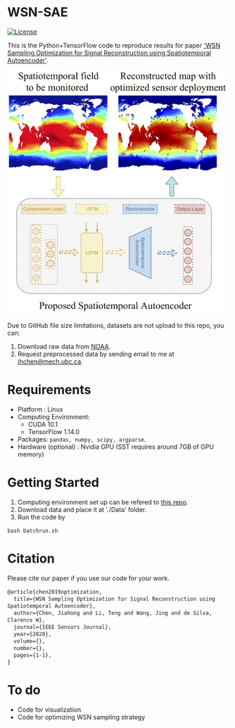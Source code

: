 # WSN-SAE
[![License](https://img.shields.io/badge/License-BSD%202--Clause-orange.svg)](https://opensource.org/licenses/BSD-2-Clause)

This is the Python+TensorFlow code to reproduce results for paper ['WSN Sampling Optimization for Signal
Reconstruction using Spatiotemporal Autoencoder'](https://ieeexplore.ieee.org/document/9133473).

<a href="url"><img src="GraphicAbstract.png" width="600" ></a>

Due to GitHub file size limitations, datasets are not upload to this repo, you can:
1. Download raw data from [NOAA](https://www.esrl.noaa.gov/psd/data/gridded/data.noaa.oisst.v2.html).
2. Request preprocessed data by sending email to me at jhchen@mech.ubc.ca.

# Requirements
* Platform : Linux 
* Computing Environment:
  * CUDA 10.1 
  * TensorFlow 1.14.0
* Packages: ```pandas, numpy, scipy, argparse```.
* Hardware (optional) : Nvidia GPU (SST requires around 7GB of GPU memory)

# Getting Started
1. Computing environment set up can be refered to [this repo](https://github.com/JiahongChen/Set-up-deep-learning-frameworks-with-GPU-on-Google-Cloud-Platform). 
1. Download data and place it at './Data' folder.
1. Run the code by
```
bash batchrun.sh
```

# Citation
Please cite our paper if you use our code for your work.
```
@article{chen2019optimization,
  title={WSN Sampling Optimization for Signal Reconstruction using Spatiotemporal Autoencoder},
  author={Chen, Jiahong and Li, Teng and Wang, Jing and de Silva, Clarence W},
  journal={IEEE Sensors Journal},
  year={2020},
  volume={},
  number={},
  pages={1-1},
}
```

# To do
* Code for visualization
* Code for optimizing WSN sampling strategy
